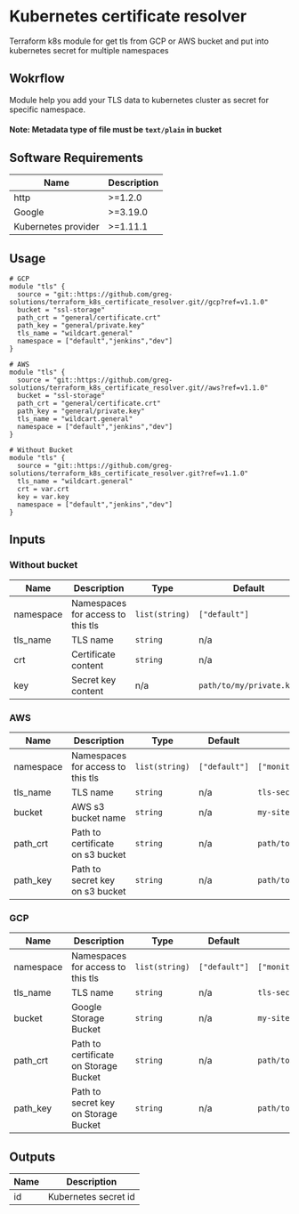 # Kubernetes certificate resolver

Terraform k8s module for get tls from GCP or AWS bucket and put into kubernetes secret for multiple namespaces

## Wokrflow

Module help you add your TLS data to kubernetes cluster as secret for specific namespace.
#### Note: Metadata type of file must be `text/plain` in bucket

## Software Requirements
Name | Description
--- | --- |
http | >=1.2.0 |
Google | >=3.19.0 |
Kubernetes provider | >=1.11.1 |

## Usage
```
# GCP
module "tls" {
  source = "git::https://github.com/greg-solutions/terraform_k8s_certificate_resolver.git//gcp?ref=v1.1.0"
  bucket = "ssl-storage"
  path_crt = "general/certificate.crt"
  path_key = "general/private.key"
  tls_name = "wildcart.general"
  namespace = ["default","jenkins","dev"]
}

# AWS
module "tls" {
  source = "git::https://github.com/greg-solutions/terraform_k8s_certificate_resolver.git//aws?ref=v1.1.0"
  bucket = "ssl-storage"
  path_crt = "general/certificate.crt"
  path_key = "general/private.key"
  tls_name = "wildcart.general"
  namespace = ["default","jenkins","dev"]
}

# Without Bucket
module "tls" {
  source = "git::https://github.com/greg-solutions/terraform_k8s_certificate_resolver.git?ref=v1.1.0"
  tls_name = "wildcart.general"
  crt = var.crt
  key = var.key
  namespace = ["default","jenkins","dev"]
}
```

## Inputs

### Without bucket
Name | Description | Type | Default | Example | Required
--- | --- | --- | --- |--- |--- 
namespace | Namespaces for access to this tls | `list(string)` | `["default"]` | `["monitoring","application"]` | no
tls_name | TLS name | `string` | n/a | `tls-secret` | yes
crt | Certificate content | `string` | n/a | `path/to/my/certificate.crt` | yes
key | Secret key content | n/a | `path/to/my/private.key` | yes

### AWS
Name | Description | Type | Default | Example | Required
--- | --- | --- | --- |--- |--- 
namespace | Namespaces for access to this tls | `list(string)` | `["default"]` | `["monitoring","application"]` | no
tls_name | TLS name | `string` | n/a | `tls-secret` | yes
bucket | AWS s3 bucket name | `string` | n/a | `my-site-certs-location-s3` | yes
path_crt | Path to certificate on s3 bucket | `string` | n/a | `path/to/my/certificate.crt` | yes
path_key | Path to secret key on s3 bucket | `string` | n/a | `path/to/my/private.key` | yes

### GCP
Name | Description | Type | Default | Example | Required
--- | --- | --- | --- |--- |--- 
namespace | Namespaces for access to this tls | `list(string)` | `["default"]` | `["monitoring","application"]` | no
tls_name | TLS name | `string` | n/a | `tls-secret` | yes
bucket | Google Storage Bucket | `string` | n/a | `my-site-certs-storage` | yes
path_crt | Path to certificate on Storage Bucket | `string` | n/a | `path/to/my/certificate.crt` | yes
path_key | Path to secret key on Storage Bucket | `string` | n/a | `path/to/my/private.key` | yes


## Outputs
Name | Description
--- | ---
id | Kubernetes secret id
